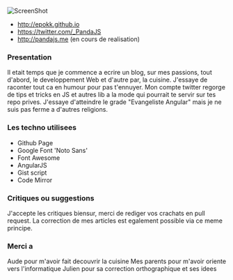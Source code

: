 ![ScreenShot](http://s12.postimg.org/qwyoshjel/logo.png)

 * http://epokk.github.io
 * https://twitter.com/_PandaJS
 * http://pandajs.me (en cours de realisation)

### Presentation
Il etait temps que je commence a ecrire un blog, sur mes passions, tout d'abord, le developpement Web et d'autre par, la cuisine. J'essaye de raconter tout ca en humour pour pas t'ennuyer. Mon compte twitter regorge de tips et tricks en JS et autres lib a la mode qui pourrait te servir sur tes repo prives. J'essaye d'atteindre le grade "Evangeliste Angular" mais je ne suis pas ferme a d'autres religions.

### Les techno utilisees
 * Github Page
 * Google Font 'Noto Sans'
 * Font Awesome
 * AngularJS
 * Gist script
 * Code Mirror

### Critiques ou suggestions
J'accepte les critiques biensur, merci de rediger vos crachats en pull request. La correction de mes articles est egalement possible via ce meme principe.

### Merci a
Aude pour m'avoir fait decouvrir la cuisine
Mes parents pour m'avoir oriente vers l'informatique
Julien pour sa correction orthographique et ses idees
